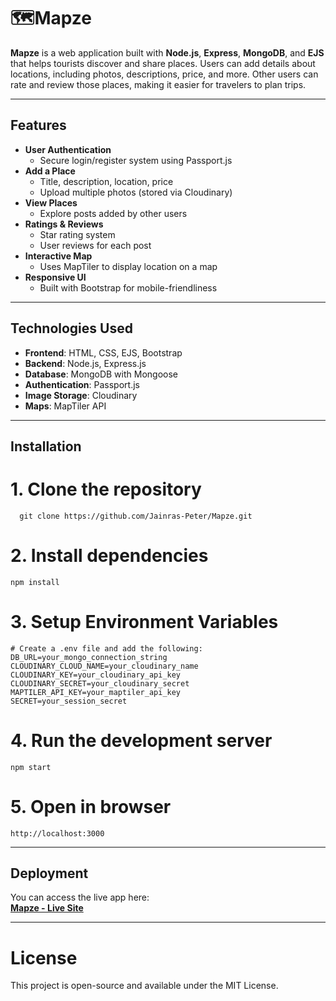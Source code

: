 # 🗺️Mapze

**Mapze** is a web application built with **Node.js**, **Express**, **MongoDB**, and **EJS** that helps tourists discover and share places. Users can add details about locations, including photos, descriptions, price, and more. Other users can rate and review those places, making it easier for travelers to plan trips.

---

## Features

- **User Authentication**
  - Secure login/register system using Passport.js
- **Add a Place**
  - Title, description, location, price
  - Upload multiple photos (stored via Cloudinary)
- **View Places**
  - Explore posts added by other users
- **Ratings & Reviews**
  - Star rating system
  - User reviews for each post
- **Interactive Map**
  - Uses MapTiler to display location on a map
- **Responsive UI**
  - Built with Bootstrap for mobile-friendliness

---

## Technologies Used

- **Frontend**: HTML, CSS, EJS, Bootstrap
- **Backend**: Node.js, Express.js
- **Database**: MongoDB with Mongoose
- **Authentication**: Passport.js
- **Image Storage**: Cloudinary
- **Maps**: MapTiler API

---

## Installation

 # 1. Clone the repository
    

      git clone https://github.com/Jainras-Peter/Mapze.git
    


  # 2. Install dependencies
    npm install

# 3. Setup Environment Variables
    # Create a .env file and add the following:
    DB_URL=your_mongo_connection_string
    CLOUDINARY_CLOUD_NAME=your_cloudinary_name
    CLOUDINARY_KEY=your_cloudinary_api_key
    CLOUDINARY_SECRET=your_cloudinary_secret
    MAPTILER_API_KEY=your_maptiler_api_key
    SECRET=your_session_secret

# 4. Run the development server
    npm start

# 5. Open in browser
    http://localhost:3000

---

## Deployment

You can access the live app here:  
**[Mapze - Live Site](https://mapzy.onrender.com)**

---

# License

This project is open-source and available under the MIT License.


